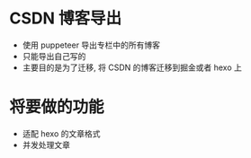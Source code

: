 # CSDN 博客导出

- 使用 puppeteer 导出专栏中的所有博客
- 只能导出自己写的
- 主要目的是为了迁移, 将 CSDN 的博客迁移到掘金或者 hexo 上

# 将要做的功能

- 适配 hexo 的文章格式
- 并发处理文章
